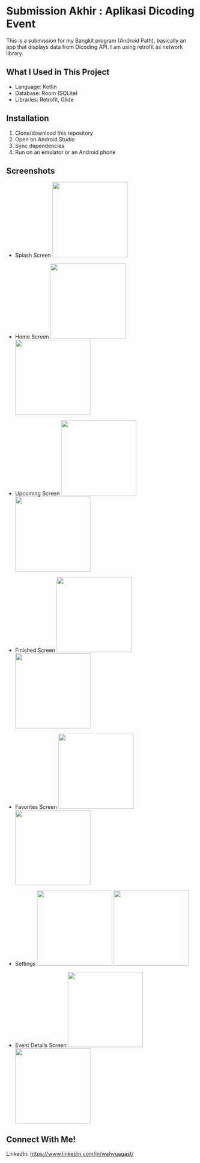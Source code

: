 # Submission Akhir : Aplikasi Dicoding Event

This is a submission for my Bangkit program (Android Path), basically an app that displays data from Dicoding API. I am using retrofit as network library.

## What I Used in This Project
* Language: Kotlin
* Database: Room (SQLite)
* Libraries: Retrofit, Glide

## Installation
1. Clone/download this repository
2. Open on Android Studio
3. Sync dependencies
4. Run on an emulator or an Android phone

## Screenshots
* Splash Screen
  <img src="https://github.com/user-attachments/assets/de8d08b3-a253-486b-ac72-808270c0a7db" width="200" />

* Home Screen
  <img src="https://github.com/user-attachments/assets/07a4084f-967b-46c9-94fa-28bbfe369f0d" width="200" /> <img src="https://github.com/user-attachments/assets/e50c9b3a-e3f1-46fc-8d2d-e33fe1441060" width="200" />

* Upcoming Screen
  <img src="https://github.com/user-attachments/assets/2e504be6-6a83-4d08-95b0-c87b897de680" width="200" /> <img src="https://github.com/user-attachments/assets/d30bfd17-a6fa-46fa-8ab8-4c576a3c6989" width="200" />

* Finished Screen
  <img src="https://github.com/user-attachments/assets/4769f45f-2320-44a7-8542-f6e6b28672c5" width="200" /> <img src="https://github.com/user-attachments/assets/5f5cb034-6303-4112-9a10-d36436923960" width="200" />

* Favorites Screen
  <img src="https://github.com/user-attachments/assets/74b657f6-2f89-44ae-9adb-1d3ab6a974dd" width="200" /> <img src="https://github.com/user-attachments/assets/4118dbd0-7309-4e91-8c89-c62ecf0a541f" width="200" />

* Settings
  <img src="https://github.com/user-attachments/assets/e8d9b483-9940-4e6e-985d-95b6ef561578" width="200" /> <img src="https://github.com/user-attachments/assets/134d8910-b85c-4bf9-a643-f4c2d8f63764" width="200" />

* Event Details Screen
  <img src="https://github.com/user-attachments/assets/5edbd649-4a90-4113-9ef6-794f28a22484" width="200" /> <img src="https://github.com/user-attachments/assets/05cc6d7f-8f4b-4db9-a303-c24f80397684" width="200" />

## Connect With Me!
LinkedIn: https://www.linkedin.com/in/wahyuagast/
